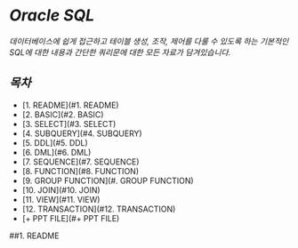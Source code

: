 # **_Oracle SQL_**

_데이터베이스에 쉽게 접근하고 테이블 생성, 조작, 제어를 다룰 수 있도록 하는 기본적인 SQL에 대한 내용과 간단한 쿼리문에 대한 모든 자료가 담겨있습니다._

## **_목차_**

 - [1. README](#1. README)
 - [2. BASIC](#2. BASIC)
 - [3. SELECT](#3. SELECT)
 - [4. SUBQUERY](#4. SUBQUERY)
 - [5. DDL](#5. DDL)
 - [6. DML](#6. DML)
 - [7. SEQUENCE](#7. SEQUENCE)
 - [8. FUNCTION](#8. FUNCTION)
 - [9. GROUP FUNCTION](#. GROUP FUNCTION)
 - [10. JOIN](#10. JOIN)
 - [11. VIEW](#11. VIEW)
 - [12. TRANSACTION](#12. TRANSACTION)
 - [+ PPT FILE](#+ PPT FILE)


##1. README




